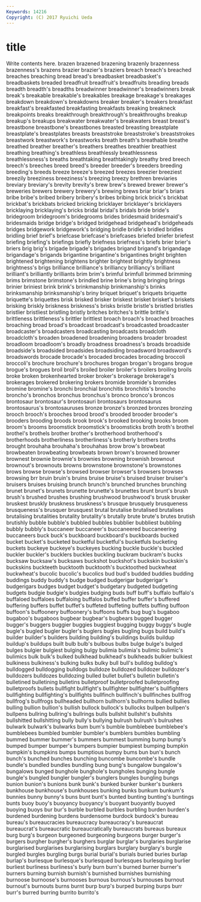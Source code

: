 ```yaml
---
Keywords: 14216 
Copyright: (C) 2017 Ryuichi Ueda
---
```


# title

Write contents here.
brazen brazened brazening brazenly brazenness brazenness's
brazens brazier brazier's braziers breach breach's breached breaches breaching bread
bread's breadbasket breadbasket's breadbaskets breaded breadfruit breadfruit's breadfruits breading breads
breadth breadth's breadths breadwinner breadwinner's breadwinners break break's breakable breakable's
breakables breakage breakage's breakages breakdown breakdown's breakdowns breaker breaker's breakers
breakfast breakfast's breakfasted breakfasting breakfasts breaking breakneck breakpoints breaks breakthrough
breakthrough's breakthroughs breakup breakup's breakups breakwater breakwater's breakwaters breast breast's
breastbone breastbone's breastbones breasted breasting breastplate breastplate's breastplates breasts breaststroke
breaststroke's breaststrokes breastwork breastwork's breastworks breath breath's breathable breathe breathed
breather breather's breathers breathes breathier breathiest breathing breathing's breathless breathlessly
breathlessness breathlessness's breaths breathtaking breathtakingly breathy bred breech breech's breeches
breed breed's breeder breeder's breeders breeding breeding's breeds breeze breeze's
breezed breezes breezier breeziest breezily breeziness breeziness's breezing breezy brethren
breviaries breviary breviary's brevity brevity's brew brew's brewed brewer brewer's
breweries brewers brewery brewery's brewing brews briar briar's briars bribe
bribe's bribed bribery bribery's bribes bribing brick brick's brickbat brickbat's
brickbats bricked bricking bricklayer bricklayer's bricklayers bricklaying bricklaying's bricks bridal
bridal's bridals bride bride's bridegroom bridegroom's bridegrooms brides bridesmaid bridesmaid's
bridesmaids bridge bridge's bridged bridgehead bridgehead's bridgeheads bridges bridgework bridgework's
bridging bridle bridle's bridled bridles bridling brief brief's briefcase briefcase's
briefcases briefed briefer briefest briefing briefing's briefings briefly briefness briefness's
briefs brier brier's briers brig brig's brigade brigade's brigades brigand
brigand's brigandage brigandage's brigands brigantine brigantine's brigantines bright brighten brightened
brightening brightens brighter brightest brightly brightness brightness's brigs brilliance brilliance's
brilliancy brilliancy's brilliant brilliant's brilliantly brilliants brim brim's brimful brimfull
brimmed brimming brims brimstone brimstone's brindled brine brine's bring bringing
brings brinier briniest brink brink's brinkmanship brinkmanship's brinks brinksmanship brinksmanship's
briny briquet briquet's briquets briquette briquette's briquettes brisk brisked brisker
briskest brisket brisket's briskets brisking briskly briskness briskness's brisks bristle
bristle's bristled bristles bristlier bristliest bristling bristly britches britches's brittle
brittle's brittleness brittleness's brittler brittlest broach broach's broached broaches broaching
broad broad's broadcast broadcast's broadcasted broadcaster broadcaster's broadcasters broadcasting broadcasts
broadcloth broadcloth's broaden broadened broadening broadens broader broadest broadloom broadloom's
broadly broadness broadness's broads broadside broadside's broadsided broadsides broadsiding broadsword
broadsword's broadswords brocade brocade's brocaded brocades brocading broccoli broccoli's brochure
brochure's brochures brogan brogan's brogans brogue brogue's brogues broil broil's
broiled broiler broiler's broilers broiling broils broke broken brokenhearted broker
broker's brokerage brokerage's brokerages brokered brokering brokers bromide bromide's bromides
bromine bromine's bronchi bronchial bronchitis bronchitis's broncho broncho's bronchos bronchus
bronchus's bronco bronco's broncos brontosaur brontosaur's brontosauri brontosaurs brontosaurus brontosaurus's
brontosauruses bronze bronze's bronzed bronzes bronzing brooch brooch's brooches brood
brood's brooded brooder brooder's brooders brooding broods brook brook's brooked
brooking brooks broom broom's brooms broomstick broomstick's broomsticks broth broth's
brothel brothel's brothels brother brother's brotherhood brotherhood's brotherhoods brotherliness brotherliness's
brotherly brothers broths brought brouhaha brouhaha's brouhahas brow brow's browbeat
browbeaten browbeating browbeats brown brown's browned browner brownest brownie brownie's
brownies browning brownish brownout brownout's brownouts browns brownstone brownstone's brownstones
brows browse browse's browsed browser browser's browsers browses browsing brr
bruin bruin's bruins bruise bruise's bruised bruiser bruiser's bruisers bruises
bruising brunch brunch's brunched brunches brunching brunet brunet's brunets brunette
brunette's brunettes brunt brunt's brush brush's brushed brushes brushing brushwood
brushwood's brusk brusker bruskest bruskly bruskness bruskness's brusque brusquely brusqueness
brusqueness's brusquer brusquest brutal brutalise brutalised brutalises brutalising brutalities brutality
brutality's brutally brute brute's brutes brutish brutishly bubble bubble's bubbled
bubbles bubblier bubbliest bubbling bubbly bubbly's buccaneer buccaneer's buccaneered buccaneering
buccaneers buck buck's buckboard buckboard's buckboards bucked bucket bucket's bucketed
bucketful bucketful's bucketfuls bucketing buckets buckeye buckeye's buckeyes bucking buckle
buckle's buckled buckler buckler's bucklers buckles buckling buckram buckram's bucks
bucksaw bucksaw's bucksaws buckshot buckshot's buckskin buckskin's buckskins buckteeth bucktooth
bucktooth's bucktoothed buckwheat buckwheat's bucolic bucolic's bucolics bud bud's budded
buddies budding buddings buddy buddy's budge budged budgerigar budgerigar's budgerigars
budges budget budget's budgetary budgeted budgeting budgets budgie budgie's budgies
budging buds buff buff's buffalo buffalo's buffaloed buffaloes buffaloing buffalos
buffed buffer buffer's buffered buffering buffers buffet buffet's buffeted buffeting
buffets buffing buffoon buffoon's buffoonery buffoonery's buffoons buffs bug bug's
bugaboo bugaboo's bugaboos bugbear bugbear's bugbears bugged bugger bugger's buggers
buggier buggies buggiest bugging buggy buggy's bugle bugle's bugled bugler
bugler's buglers bugles bugling bugs build build's builder builder's builders
building building's buildings builds buildup buildup's buildups built bulb bulb's
bulbous bulbs bulge bulge's bulged bulges bulgier bulgiest bulging bulgy
bulimia bulimia's bulimic bulimic's bulimics bulk bulk's bulked bulkhead bulkhead's
bulkheads bulkier bulkiest bulkiness bulkiness's bulking bulks bulky bull bull's
bulldog bulldog's bulldogged bulldogging bulldogs bulldoze bulldozed bulldozer bulldozer's bulldozers
bulldozes bulldozing bulled bullet bullet's bulletin bulletin's bulletined bulletining bulletins
bulletproof bulletproofed bulletproofing bulletproofs bullets bullfight bullfight's bullfighter bullfighter's bullfighters
bullfighting bullfighting's bullfights bullfinch bullfinch's bullfinches bullfrog bullfrog's bullfrogs bullheaded
bullhorn bullhorn's bullhorns bullied bullies bulling bullion bullion's bullish bullock
bullock's bullocks bullpen bullpen's bullpens bullring bullring's bullrings bulls bullshit
bullshit's bullshits bullshitted bullshitting bully bully's bullying bulrush bulrush's bulrushes
bulwark bulwark's bulwarks bum bum's bumble bumblebee bumblebee's bumblebees bumbled
bumbler bumbler's bumblers bumbles bumbling bummed bummer bummer's bummers bummest
bumming bump bump's bumped bumper bumper's bumpers bumpier bumpiest bumping
bumpkin bumpkin's bumpkins bumps bumptious bumpy bums bun bun's bunch
bunch's bunched bunches bunching buncombe buncombe's bundle bundle's bundled bundles
bundling bung bung's bungalow bungalow's bungalows bunged bunghole bunghole's bungholes
bunging bungle bungle's bungled bungler bungler's bunglers bungles bungling bungs
bunion bunion's bunions bunk bunk's bunked bunker bunker's bunkers bunkhouse
bunkhouse's bunkhouses bunking bunks bunkum bunkum's bunnies bunny bunny's buns
bunt bunt's bunted bunting bunting's buntings bunts buoy buoy's buoyancy
buoyancy's buoyant buoyantly buoyed buoying buoys bur bur's burble burbled
burbles burbling burden burden's burdened burdening burdens burdensome burdock burdock's
bureau bureau's bureaucracies bureaucracy bureaucracy's bureaucrat bureaucrat's bureaucratic bureaucratically bureaucrats
bureaus bureaux burg burg's burgeon burgeoned burgeoning burgeons burger burger's
burgers burgher burgher's burghers burglar burglar's burglaries burglarise burglarised burglarises
burglarising burglars burglary burglary's burgle burgled burgles burgling burgs burial
burial's burials buried buries burlap burlap's burlesque burlesque's burlesqued burlesques
burlesquing burlier burliest burliness burliness's burly burn burn's burned burner
burner's burners burning burnish burnish's burnished burnishes burnishing burnoose burnoose's
burnooses burnous burnous's burnouses burnout burnout's burnouts burns burnt burp
burp's burped burping burps burr burr's burred burring burrito burrito's
